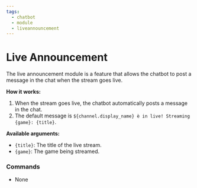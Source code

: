 ```yaml
---
tags:
  - chatbot
  - module
  - liveannouncement
---
```


# Live Announcement

The live announcement module is a feature that allows the chatbot to post a message in the chat when the stream goes live.

**How it works:**

1. When the stream goes live, the chatbot automatically posts a message in the chat.
2. The default message is `${channel.display_name} è in live! Streaming {game}: {title}`.

**Available arguments:**

- `{title}`: The title of the live stream.
- `{game}`: The game being streamed.

### Commands

- None
